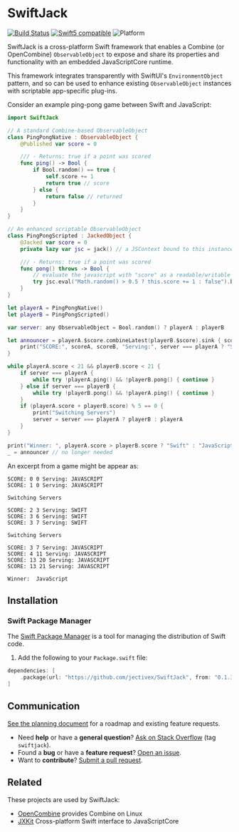 SwiftJack
========

[![Build Status][GitHubActionBadge]][ActionsLink]
[![Swift5 compatible][Swift5Badge]][Swift5Link] 
![Platform][SwiftPlatforms]
<!-- [![](https://tokei.rs/b1/github/jectivex/SwiftJack)](https://github.com/jectivex/SwiftJack) -->

SwiftJack is a cross-platform Swift framework that enables a Combine (or OpenCombine) `ObservableObject` to expose and share its properties and functionality with an embedded JavaScriptCore runtime. 

This framework integrates transparently with SwiftUI's `EnvironmentObject` pattern, and so can be used to enhance existing `ObservableObject` instances with scriptable app-specific plug-ins.

Consider an example ping-pong game between Swift and JavaScript:

```swift
import SwiftJack

// A standard Combine-based ObservableObject
class PingPongNative : ObservableObject {
    @Published var score = 0

    /// - Returns: true if a point was scored
    func ping() -> Bool {
        if Bool.random() == true {
            self.score += 1
            return true // score
        } else {
            return false // returned
        }
    }
}

// An enhanced scriptable ObservableObject
class PingPongScripted : JackedObject {
    @Jacked var score = 0
    private lazy var jsc = jack() // a JSContext bound to this instance

    /// - Returns: true if a point was scored
    func pong() throws -> Bool {
        // evaluate the javascript with "score" as a readable/writable property
        try jsc.eval("Math.random() > 0.5 ? this.score += 1 : false").booleanValue
    }
}

let playerA = PingPongNative()
let playerB = PingPongScripted()

var server: any ObservableObject = Bool.random() ? playerA : playerB

let announcer = playerA.$score.combineLatest(playerB.$score).sink { scoreA, scoreB in
    print("SCORE:", scoreA, scoreB, "Serving:", server === playerA ? "SWIFT" : "JAVASCRIPT")
}

while playerA.score < 21 && playerB.score < 21 {
    if server === playerA {
        while try !playerA.ping() && !playerB.pong() { continue }
    } else if server === playerB {
        while try !playerB.pong() && !playerA.ping() { continue }
    }
    if (playerA.score + playerB.score) % 5 == 0 {
        print("Switching Servers")
        server = server === playerA ? playerB : playerA
    }
}

print("Winner: ", playerA.score > playerB.score ? "Swift" : "JavaScript")
_ = announcer // no longer needed

```

An excerpt from a game might be appear as:

```
SCORE: 0 0 Serving: JAVASCRIPT
SCORE: 1 0 Serving: JAVASCRIPT

Switching Servers

SCORE: 2 3 Serving: SWIFT
SCORE: 3 6 Serving: SWIFT
SCORE: 3 7 Serving: SWIFT

Switching Servers

SCORE: 3 7 Serving: JAVASCRIPT
SCORE: 4 11 Serving: JAVASCRIPT
SCORE: 13 20 Serving: JAVASCRIPT
SCORE: 13 21 Serving: JAVASCRIPT

Winner:  JavaScript
```


## Installation

### Swift Package Manager

The [Swift Package Manager][] is a tool for managing the distribution of
Swift code.

1. Add the following to your `Package.swift` file:

  ```swift
  dependencies: [
      .package(url: "https://github.com/jectivex/SwiftJack", from: "0.1.3")
  ]
  ```

[Swift Package Manager]: https://swift.org/package-manager

## Communication

[See the planning document] for a roadmap and existing feature requests.

 - Need **help** or have a **general question**? [Ask on Stack
   Overflow][] (tag `swiftjack`).
 - Found a **bug** or have a **feature request**? [Open an issue][].
 - Want to **contribute**? [Submit a pull request][].

[See the planning document]: /Documentation/Planning.md
[Read the contributing guidelines]: ./CONTRIBUTING.md#contributing
[Ask on Stack Overflow]: https://stackoverflow.com/questions/tagged/swiftjack
[Open an issue]: https://github.com/jectivex/SwiftJack/issues/new
[Submit a pull request]: https://github.com/jectivex/SwiftJack/fork

## Related

These projects are used by SwiftJack:

 - [OpenCombine][] provides Combine on Linux
 - [JXKit][] Cross-platform Swift interface to JavaScriptCore


[ProjectLink]: https://github.com/jectivex/SwiftJack
[ActionsLink]: https://github.com/jectivex/SwiftJack/actions

[Swift]: https://swift.org/
[OpenCombine]: https://github.com/OpenCombine/OpenCombine
[SwiftJack]: https://github.com/github/jectivex/SwiftJack
[JXKit]: https://github.com/github/jectivex/JXKit

[GitHubActionBadge]: https://img.shields.io/github/workflow/status/jectivex/SwiftJack/SwiftJack%20CI

[Swift5Badge]: https://img.shields.io/badge/swift-5-orange.svg?style=flat
[Swift5Link]: https://developer.apple.com/swift/
[SwiftPlatforms]: https://img.shields.io/badge/Platforms-macOS%20|%20iOS%20|%20tvOS%20|%20Linux-teal.svg

